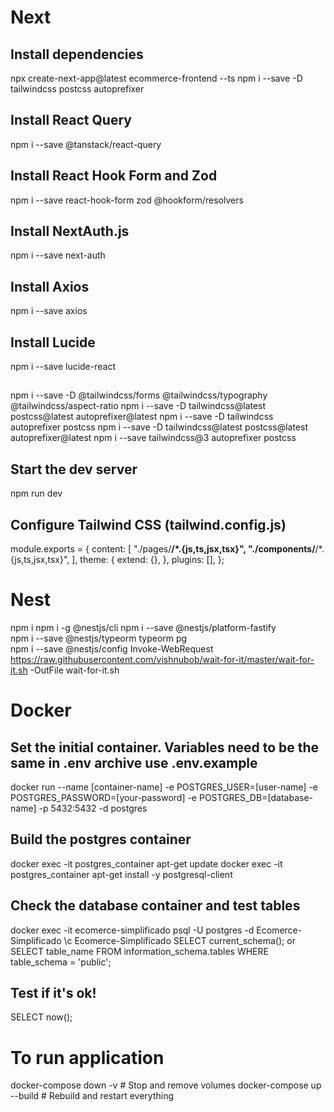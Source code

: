 # Next
## Install dependencies
npx create-next-app@latest ecommerce-frontend --ts
npm i --save -D tailwindcss postcss autoprefixer
## Install React Query
npm i --save @tanstack/react-query 
## Install React Hook Form and Zod
npm i --save react-hook-form zod @hookform/resolvers
## Install NextAuth.js
npm i --save next-auth
## Install Axios
npm i --save axios
## Install Lucide
npm i --save lucide-react
## 
npm i --save  -D @tailwindcss/forms @tailwindcss/typography @tailwindcss/aspect-ratio
npm i --save -D tailwindcss@latest postcss@latest autoprefixer@latest
npm i --save -D tailwindcss autoprefixer postcss
npm i --save  -D tailwindcss@latest postcss@latest autoprefixer@latest
npm i --save tailwindcss@3 autoprefixer postcss

## Start the dev server
npm run dev

## Configure Tailwind CSS (tailwind.config.js)
module.exports = {
  content: [
    "./pages/**/*.{js,ts,jsx,tsx}",
    "./components/**/*.{js,ts,jsx,tsx}",
  ],
  theme: {
    extend: {},
  },
  plugins: [],
};

# Nest
npm i
npm i -g @nestjs/cli
npm i --save @nestjs/platform-fastify    
npm i --save @nestjs/typeorm typeorm pg   
npm i --save @nestjs/config
Invoke-WebRequest https://raw.githubusercontent.com/vishnubob/wait-for-it/master/wait-for-it.sh -OutFile wait-for-it.sh


# Docker

## Set the initial container. Variables need to be the same in .env archive use .env.example
docker run --name [container-name] -e POSTGRES_USER=[user-name] -e POSTGRES_PASSWORD=[your-password] -e POSTGRES_DB=[database-name] -p 5432:5432 -d postgres

## Build the postgres container
docker exec -it postgres_container apt-get update
docker exec -it postgres_container apt-get install -y postgresql-client

## Check the database container and test tables
docker exec -it ecomerce-simplificado psql -U postgres -d Ecomerce-Simplificado
\c Ecomerce-Simplificado
SELECT current_schema(); or  SELECT table_name FROM information_schema.tables WHERE table_schema = 'public';


## Test if it's ok!
SELECT now();

# To run application
docker-compose down -v  # Stop and remove volumes
docker-compose up --build  # Rebuild and restart everything